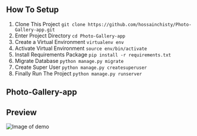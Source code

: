 ## How To Setup
1. Clone This Project `git clone https://github.com/hossainchisty/Photo-Gallery-app.git`
2. Enter Project Directory `cd Photo-Gallery-app`
3. Create a Virtual Environment `virtualenv env`
4. Activate Virtual Environment `source env/bin/activate`
5. Install Requirements Package `pip install -r requirements.txt`
6. Migrate Database `python manage.py migrate`
7. Create Super User `python manage.py createsuperuser`
8. Finally Run The Project `python manage.py runserver`
## Photo-Gallery-app
## Preview
![Image of demo](https://github.com/hossainchisty/Photo-Gallery-app/blob/master/FinalDemo.png)
